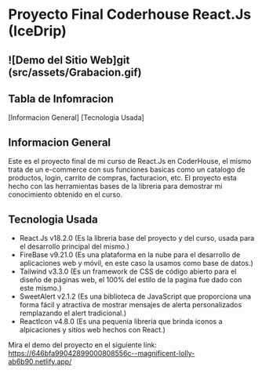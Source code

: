 # Proyecto Final Coderhouse React.Js (IceDrip)

## ![Demo del Sitio Web]git (src/assets/Grabacion.gif)


## Tabla de Infomracion

[Informacion General]
[Tecnologia Usada]

## Informacion General

Este es el proyecto final de mi curso de React.Js en CoderHouse, el mismo trata de un e-commerce con sus funciones basicas como un catalogo de productos, login, carrito de compras, facturacion, etc.
El proyecto esta hecho con las herramientas bases de la libreria para demostrar mi conocimiento obtenido en el curso.

## Tecnologia Usada

- React.Js v18.2.0 (Es la libreria base del proyecto y del curso, usada para el desarrollo principal del mismo.)
- FireBase v9.21.0 (Es una plataforma en la nube para el desarrollo de aplicaciones web y móvil, en este caso la usamos como base de datos.)
- Tailwind v3.3.0 (Es un framework de CSS de código abierto​ para el diseño de páginas web, el 100% del estilo de la pagina fue dado con este mismo.)
- SweetAlert v2.1.2 (Es una biblioteca de JavaScript que proporciona una forma fácil y atractiva de mostrar mensajes de alerta personalizados remplazando el alert tradicional.)
- ReactIcon v4.8.0 (Es una pequenia libreria que brinda iconos a alpicaciones y sitios web hechos con React.)

Mira el demo del proyecto en el siguiente link: https://646bfa99042899000808556c--magnificent-lolly-ab6b90.netlify.app/